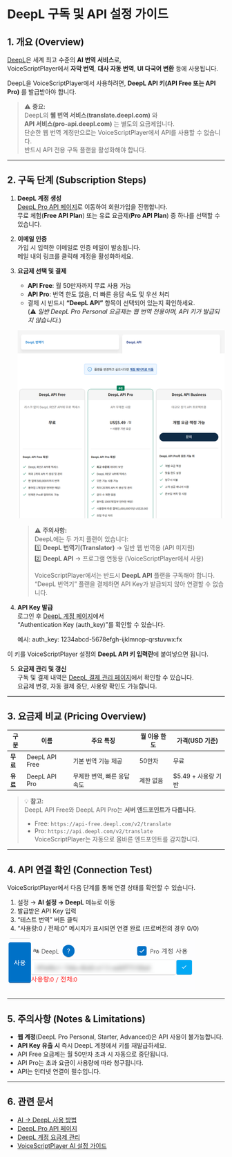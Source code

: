 # DeepL 구독 및 API 설정 가이드

## 1. 개요 (Overview)
[DeepL](https://www.deepl.com/)은 세계 최고 수준의 **AI 번역 서비스**로,  
VoiceScriptPlayer에서 **자막 번역**, **대사 자동 번역**, **UI 다국어 변환** 등에 사용됩니다.  
  
DeepL을 VoiceScriptPlayer에서 사용하려면, **DeepL API 키(API Free 또는 API Pro)** 를 발급받아야 합니다.

> ⚠️ **중요:**  
> DeepL의 **웹 번역 서비스(translate.deepl.com)** 와  
> **API 서비스(pro-api.deepl.com)** 는 별도의 요금제입니다.  
> 단순한 웹 번역 계정만으로는 VoiceScriptPlayer에서 API를 사용할 수 없습니다.  
> 반드시 API 전용 구독 플랜을 활성화해야 합니다.

---

## 2. 구독 단계 (Subscription Steps)

1. **DeepL 계정 생성**  
   [DeepL Pro API 페이지](https://www.deepl.com/pro-api)로 이동하여 회원가입을 진행합니다.  
   무료 체험(**Free API Plan**) 또는 유료 요금제(**Pro API Plan**) 중 하나를 선택할 수 있습니다.  

2. **이메일 인증**  
   가입 시 입력한 이메일로 인증 메일이 발송됩니다.  
   메일 내의 링크를 클릭해 계정을 활성화하세요.  

3. **요금제 선택 및 결제**  
   - **API Free**: 월 50만자까지 무료 사용 가능  
   - **API Pro**: 번역 한도 없음, 더 빠른 응답 속도 및 우선 처리  
   - 결제 시 반드시 **“DeepL API”** 항목이 선택되어 있는지 확인하세요.  
     (⚠️ *일반 DeepL Pro Personal 요금제는 웹 번역 전용이며, API 키가 발급되지 않습니다.*)

   ![deepl-subscription](../images/deepl_subscription.png)
   
   > ⚠️ **주의사항:**  
   > DeepL에는 두 가지 플랜이 있습니다:  
   > 1️⃣ **DeepL 번역기(Translator)** → 일반 웹 번역용 (API 미지원)  
   > 2️⃣ **DeepL API** → 프로그램 연동용 (VoiceScriptPlayer에서 사용)  
   >
   > VoiceScriptPlayer에서는 반드시 **DeepL API** 플랜을 구독해야 합니다.  
   > “DeepL 번역기” 플랜을 결제하면 API Key가 발급되지 않아 연결할 수 없습니다.  

4. **API Key 발급**  
   로그인 후 [DeepL 계정 페이지](https://www.deepl.com/ko/your-account/keys)에서  
   “Authentication Key (auth_key)”를 확인할 수 있습니다.  

   예시:
    auth_key: 1234abcd-5678efgh-ijklmnop-qrstuvwx:fx

이 키를 VoiceScriptPlayer 설정의 **DeepL API 키 입력란**에 붙여넣으면 됩니다.

5. **요금제 관리 및 갱신**  
구독 및 결제 내역은 [DeepL 결제 관리 페이지](https://www.deepl.com/account/plan)에서 확인할 수 있습니다.  
요금제 변경, 자동 결제 중단, 사용량 확인도 가능합니다.

---

## 3. 요금제 비교 (Pricing Overview)

| 구분 | 이름 | 주요 특징 | 월 이용 한도 | 가격(USD 기준) |
|------|------|------------|----------------|----------------|
| **무료** | DeepL API Free | 기본 번역 기능 제공 | 50만자 | 무료 |
| **유료** | DeepL API Pro | 무제한 번역, 빠른 응답 속도 | 제한 없음 | $5.49 + 사용량 기반 |

> 💡 **참고:**  
> DeepL API Free와 DeepL API Pro는 **서버 엔드포인트가 다릅니다.**  
> - Free: `https://api-free.deepl.com/v2/translate`  
> - Pro: `https://api.deepl.com/v2/translate`  
> VoiceScriptPlayer는 자동으로 올바른 엔드포인트를 감지합니다.

---

## 4. API 연결 확인 (Connection Test)

VoiceScriptPlayer에서 다음 단계를 통해 연결 상태를 확인할 수 있습니다.

1. 설정 → **AI 설정 → DeepL** 메뉴로 이동  
2. 발급받은 API Key 입력  
3. “테스트 번역” 버튼 클릭  
4. “사용량:0 / 전체:0” 메시지가 표시되면 연결 완료 (프로버전의 경우 0/0)  

![deepl-test](../images/deepl_test.png)

---

## 5. 주의사항 (Notes & Limitations)
- **웹 계정**(DeepL Pro Personal, Starter, Advanced)은 API 사용이 불가능합니다.  
- **API Key 유출 시** 즉시 DeepL 계정에서 키를 재발급하세요.  
- API Free 요금제는 월 50만자 초과 시 자동으로 중단됩니다.  
- API Pro는 초과 요금이 사용량에 따라 청구됩니다.  
- API는 인터넷 연결이 필수입니다.  

---

## 6. 관련 문서
- [AI → DeepL 사용 방법](../ai/deepl.md)  
- [DeepL Pro API 페이지](https://www.deepl.com/pro-api)  
- [DeepL 계정 요금제 관리](https://www.deepl.com/account/plan)  
- [VoiceScriptPlayer AI 설정 가이드](../guide/ai-settings.md)
